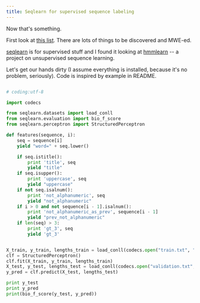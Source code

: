 ```yaml
---
title: Seqlearn for supervised sequence labeling
---
```


Now that's something.

First look at [this list](http://scikit-learn.org/stable/related_projects.html). There are lots of things to be discovered and MWE-ed.

[seqlearn](https://github.com/larsmans/seqlearn) is for supervised stuff and I found it looking at [hmmlearn](https://github.com/hmmlearn/hmmlearn) -- a project on unsupervised sequence learning.

Let's get our hands dirty (I assume everything is installed, because it's no problem, seriously). Code is inspired by example in README.

```python

# coding:utf-8

import codecs

from seqlearn.datasets import load_conll
from seqlearn.evaluation import bio_f_score
from seqlearn.perceptron import StructuredPerceptron

def features(sequence, i):
    seq = sequence[i]
    yield "word=" + seq.lower()

    if seq.istitle():
        print 'title', seq
        yield "title"
    if seq.isupper():
        print 'uppercase', seq
        yield "uppercase"
    if not seq.isalnum():
        print 'not_alphanumeric', seq
        yield "not_alphanumeric"
    if i > 0 and not sequence[i - 1].isalnum():
        print 'not_alphanumeric_as_prev', sequence[i - 1]
        yield "prev_not_alphanumeric"
    if len(seq) > 3:
        print 'gt_3', seq
        yield 'gt_3'


X_train, y_train, lengths_train = load_conll(codecs.open("train.txt", "r", "utf-8"), features)
clf = StructuredPerceptron()
clf.fit(X_train, y_train, lengths_train)
X_test, y_test, lengths_test = load_conll(codecs.open("validation.txt", "r", "utf-8"), features)
y_pred = clf.predict(X_test, lengths_test)

print y_test
print y_pred
print(bio_f_score(y_test, y_pred))


```
